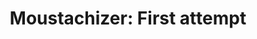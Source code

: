 ---
layout: default
category: bts
tags: ["ffmpeg","opencv"]
video: "https://player.vimeo.com/video/20308998?badge=0&amp;autopause=0&amp;player_id=0&amp;app_id=72231"
title: "Moustachizer: First attempt"
thumbnail: "https://i.vimeocdn.com/video/129625897_295x166.jpg?r=pad"
description: | 
  This is the first result of my FFMPEG plugin, The Moustachizer.  As you can see, it adds moustaches to every face it finds in the frame, and some things that aren't even faces.  I am using the basic haarcascade_frontalface_default in OpenCV and a pretty low-resolution video.  
  
  I can avoid some of the false positives by looking for eyes inside the faces.  And then I am going to add some persistence so that the moustaches aren't so jumpy. 
  
  Terrible result, but funny enough to post.
---